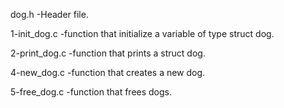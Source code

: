 dog.h -Header file.

1-init_dog.c -function that initialize a variable of type struct dog.

2-print_dog.c -function that prints a struct dog.

4-new_dog.c -function that creates a new dog.

5-free_dog.c -function that frees dogs.

